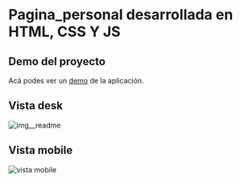 # Pagina_personal desarrollada en HTML, CSS Y JS

## Demo del proyecto
Acá podes ver un [demo](https://galbickus.github.io/Pagina_personal/) de la aplicación.

## Vista desk

![img__readme](https://github.com/user-attachments/assets/31032004-216d-4f83-b3ce-5889f129142b)

## Vista mobile
![vista mobile](https://github.com/user-attachments/assets/beaf84dd-386e-4be9-b728-b1354c673a87)

